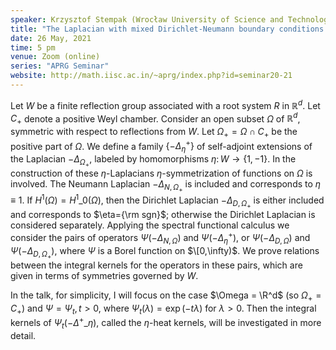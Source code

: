 ```yaml
---
speaker: Krzysztof Stempak (Wrocław University of Science and Technology, Poland)
title: "The Laplacian with mixed Dirichlet-Neumann boundary conditions on Weyl chambers"
date: 26 May, 2021
time: 5 pm
venue: Zoom (online)
series: "APRG Seminar"
website: http://math.iisc.ac.in/~aprg/index.php?id=seminar20-21
---
```


Let $W$ be a finite reflection group associated with a root system $R$
in $\mathbb R^d$. Let $C_+$ denote a positive Weyl chamber.
Consider an open subset $\Omega$ of $\mathbb R^d$, symmetric with
respect to reflections from $W$. Let $\Omega_+=\Omega\cap C_+$ be the
positive part of $\Omega$. We define a family $\{-\Delta_{\eta}^+\}$ of
self-adjoint extensions of the Laplacian $-\Delta_{\Omega_+}$, labeled by
homomorphisms $\eta\colon W\to \{1,-1\}$. In the construction of these
$\eta$-Laplacians  $\eta$-symmetrization of functions on $\Omega$ is
involved. The Neumann Laplacian $-\Delta_{N,\Omega_+}$ is included and
corresponds to $\eta\equiv 1$. If $H^{1}(\Omega)=H^{1}\_0(\Omega)$, then the
Dirichlet Laplacian $-\Delta_{D,\Omega_+}$ is
either included and corresponds to $\eta={\rm sgn}$; otherwise the
Dirichlet Laplacian is considered separately. Applying  the spectral
functional calculus we consider the pairs of operators
$\Psi(-\Delta_{N,\Omega})$ and $\Psi(-\Delta_{\eta}^+)$, or
$\Psi(-\Delta_{D,\Omega})$ and $\Psi(-\Delta_{D,\Omega_+})$,
where  $\Psi$ is a Borel function on $\[0,\infty)$. We prove relations
between the integral kernels for the operators in these pairs, which
are given in terms of symmetries governed by $W$. 

In the talk, for simplicity, I will focus on the case $\Omega = \R^d$ (so $\Omega_+ = C_+$)
and $\Psi = \Psi_t, t > 0$, where $\Psi_t(\lambda) = \exp(−t\lambda)$ for $\lambda > 0$. Then the integral
kernels of $\Psi_t(-\Delta^{+}\_{\eta})$, called the $\eta$-heat kernels, will be investigated in more
detail.
